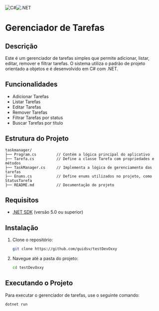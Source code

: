 ![C#](https://img.shields.io/badge/C%23-9C27B0?style=for-the-badge&logo=csharp&logoColor=white)![.NET](https://img.shields.io/badge/.NET-5.0-blue)

# Gerenciador de Tarefas

## Descrição

Este é um gerenciador de tarefas simples que permite adicionar, listar, editar, remover e filtrar tarefas. O sistema utiliza o padrão de projeto orientado a objetos e é desenvolvido em C# com .NET.

## Funcionalidades

- Adicionar Tarefas
- Listar Tarefas
- Editar Tarefas
- Remover Tarefas
- Filtrar Tarefas por status
- Buscar Tarefas por título

## Estrutura do Projeto

```
taskmanager/
├── Program.cs         // Contém a lógica principal do aplicativo
├── Tarefa.cs          // Define a classe Tarefa com propriedades e métodos
├── TaskManager.cs     // Implementa a lógica de gerenciamento das tarefas
├── Enums.cs           // Define enums utilizados no projeto, como StatusTarefa
├── README.md          // Documentação do projeto
```

## Requisitos

- [.NET SDK](https://dotnet.microsoft.com/download) (versão 5.0 ou superior)

## Instalação

1. Clone o repositório: 
   ```bash
   git clone https://github.com/guidsv/testDevOxxy

   ```

2. Navegue até a pasta do projeto:
   ```bash
   cd testDevOxxy
   ```
   
## Executando o Projeto

Para executar o gerenciador de tarefas, use o seguinte comando:

```bash
dotnet run
```
